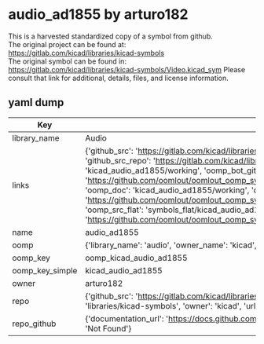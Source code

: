 # audio_ad1855 by arturo182  
This is a harvested standardized copy of a symbol from github.  
The original project can be found at:  
https://gitlab.com/kicad/libraries/kicad-symbols  
The original symbol can be found in:
https://gitlab.com/kicad/libraries/kicad-symbols/Video.kicad_sym
Please consult that link for additional, details, files, and license information.  
## yaml dump  
| Key | Value |  
| --- | --- |  
| library_name | Audio |  
| links | {'github_src': 'https://gitlab.com/kicad/libraries/kicad-symbols/Video.kicad_sym', 'github_src_repo': 'https://gitlab.com/kicad/libraries/kicad-symbols', 'oomp_bot': 'kicad_audio_ad1855/working', 'oomp_bot_github': 'https://github.com/oomlout/oomlout_oomp_symbol_bot/tree/main/kicad_audio_ad1855/working', 'oomp_doc': 'kicad_audio_ad1855/working', 'oomp_doc_github': 'https://github.com/oomlout/oomlout_oomp_symbol_doc/tree/main/kicad_audio_ad1855/working', 'oomp_src_flat': 'symbols_flat/kicad_audio_ad1855/working', 'oomp_src_flat_github': 'https://github.com/oomlout/oomlout_oomp_symbol_src/tree/main/kicad_audio_ad1855/working'} |  
| name | audio_ad1855 |  
| oomp | {'library_name': 'audio', 'owner_name': 'kicad', 'symbol_name': 'audio_ad1855'} |  
| oomp_key | oomp_kicad_audio_ad1855 |  
| oomp_key_simple | kicad_audio_ad1855 |  
| owner | arturo182 |  
| repo | {'github_src': 'https://gitlab.com/kicad/libraries/kicad-symbols/Video.kicad_sym', 'name': 'libraries/kicad-symbols', 'owner': 'kicad', 'url': 'https://gitlab.com/kicad/libraries/kicad-symbols'} |  
| repo_github | {'documentation_url': 'https://docs.github.com/rest/repos/repos#get-a-repository', 'message': 'Not Found'} |  

